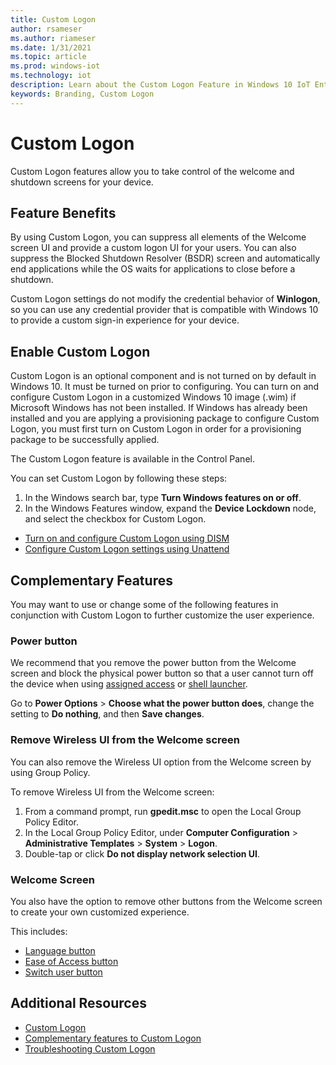 ```yaml
---
title: Custom Logon
author: rsameser
ms.author: riameser
ms.date: 1/31/2021
ms.topic: article
ms.prod: windows-iot
ms.technology: iot
description: Learn about the Custom Logon Feature in Windows 10 IoT Enterprise.
keywords: Branding, Custom Logon
---
```


# Custom Logon
Custom Logon features allow you to take control of the welcome and shutdown screens for your device.

## Feature Benefits
By using Custom Logon, you can suppress all elements of the Welcome screen UI and provide a custom logon UI for your users. You can also suppress the Blocked Shutdown Resolver (BSDR) screen and automatically end applications while the OS waits for applications to close before a shutdown.

Custom Logon settings do not modify the credential behavior of **Winlogon**, so you can use any credential provider that is compatible with Windows 10 to provide a custom sign-in experience for your device.

## Enable Custom Logon
Custom Logon is an optional component and is not turned on by default in Windows 10. It must be turned on prior to configuring. You can turn on and configure Custom Logon in a customized Windows 10 image (.wim) if Microsoft Windows has not been installed. If Windows has already been installed and you are applying a provisioning package to configure Custom Logon, you must first turn on Custom Logon in order for a provisioning package to be successfully applied.

The Custom Logon feature is available in the Control Panel.

You can set Custom Logon by following these steps:

  1. In the Windows search bar, type **Turn Windows features on or off**.
  2. In the Windows Features window, expand the **Device Lockdown** node, and select the checkbox for Custom Logon.


* [Turn on and configure Custom Logon using DISM](https://docs.microsoft.com/windows-hardware/customize/enterprise/custom-logon#turn-on-custom-logon)
* [Configure Custom Logon settings using Unattend](https://docs.microsoft.com/windows-hardware/customize/enterprise/custom-logon#turn-on-custom-logon)

## Complementary Features
You may want to use or change some of the following features in conjunction with Custom Logon to further customize the user experience.

### Power button
We recommend that you remove the power button from the Welcome screen and block the physical power button so that a user cannot turn off the device when using [assigned access](../Kiosk-Mode/Single-App-Kiosk.md) or [shell launcher](../Kiosk-Mode/Shell-Launcher.md).

  Go to **Power Options** > **Choose what the power button does**, change the setting to **Do nothing**, and then **Save changes**.

### Remove Wireless UI from the Welcome screen
You can also remove the Wireless UI option from the Welcome screen by using Group Policy.

To remove Wireless UI from the Welcome screen:
1. From a command prompt, run **gpedit.msc** to open the Local Group Policy Editor.
2. In the Local Group Policy Editor, under **Computer Configuration** > **Administrative Templates** > **System** > **Logon**.
3. Double-tap or click **Do not display network selection UI**.

### Welcome Screen
You also have the option to remove other buttons from the Welcome screen to create your own customized experience.

This includes:
* [Language button](https://docs.microsoft.com/windows-hardware/customize/enterprise/complementary-features-to-custom-logon#welcome-screen)
* [Ease of Access button](https://docs.microsoft.com/windows-hardware/customize/enterprise/complementary-features-to-custom-logon#welcome-screen)
* [Switch user button](https://docs.microsoft.com/windows-hardware/customize/enterprise/complementary-features-to-custom-logon#welcome-screen)

## Additional Resources
* [Custom Logon](https://docs.microsoft.com/windows-hardware/customize/enterprise/custom-logon)
* [Complementary features to Custom Logon](https://docs.microsoft.com/windows-hardware/customize/enterprise/complementary-features-to-custom-logon)
* [Troubleshooting Custom Logon](https://docs.microsoft.com/windows-hardware/customize/enterprise/troubleshooting-custom-logon)
